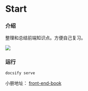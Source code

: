 # Start

### 介绍

整理和总结前端知识点。方便自己复习。

![](http://image.cocoroise.cn/all-7.31.png)

### 运行

`docsify serve`

小册地址：
[front-end-book](https://cocoroise.github.io/front-end-book/)

